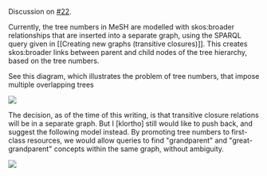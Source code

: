 Discussion on [#22](https://github.com/HHS/mesh-rdf/issues/22).

Currently, the tree numbers in MeSH are modelled with skos:broader relationships that are inserted into a
separate graph, using the SPARQL query given in [[Creating new graphs (transitive closures)]].  This creates skos:broader links between parent and child nodes of the tree hierarchy, based on the tree numbers.

See this diagram, which illustrates the problem of tree numbers, that impose multiple overlapping trees

![](https://cloud.githubusercontent.com/assets/77226/3799017/0cfd2b52-1bea-11e4-8786-01e144579e85.png)

The decision, as of the time of this writing, is that transitive closure relations will be in a separate graph.  But I [klortho] still would like to push back, and suggest the following model instead.  By promoting tree numbers to first-class resources, we would allow queries to find "grandparent" and "great-grandparent" concepts within the same graph, without ambiguity.

![](https://cloud.githubusercontent.com/assets/77226/3817027/e4b8db10-1cd3-11e4-9065-d980c79b9e1d.png)

